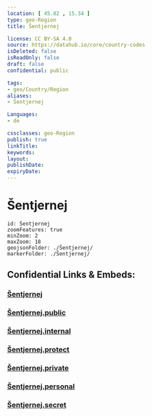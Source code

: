```yaml
---
location: [ 45.82 , 15.34 ] 
type: geo-Region
title: Šentjernej

license: CC BY-SA 4.0
source: https://datahub.io/core/country-codes
isDeleted: false
isReadOnly: false
draft: false
confidential: public

tags:
- geo/Country/Region
aliases:
- Šentjernej

Languages:
- de

cssclasses: geo-Region
publish: true
linkTitle: 
keywords: 
layout: 
publishDate: 
expiryDate: 
---
```


# Šentjernej

```leaflet
id: Šentjernej
zoomFeatures: true 
minZoom: 2 
maxZoom: 18
geojsonFolder: ./Šentjernej/
markerFolder: ./Šentjernej/
```


## Confidential Links & Embeds: 

### [Šentjernej](/_Standards/Earth/Continent/Europe/Europe~Central/Slovenia/Regions~Slovenia/Jugovzhodna_Slovenija/counties~Jugovzhodna_Slovenija/Šentjernej.md) 

### [Šentjernej.public](/_public/Earth/Continent/Europe/Europe~Central/Slovenia/Regions~Slovenia/Jugovzhodna_Slovenija/counties~Jugovzhodna_Slovenija/Šentjernej.public.md) 

### [Šentjernej.internal](/_internal/Earth/Continent/Europe/Europe~Central/Slovenia/Regions~Slovenia/Jugovzhodna_Slovenija/counties~Jugovzhodna_Slovenija/Šentjernej.internal.md) 

### [Šentjernej.protect](/_protect/Earth/Continent/Europe/Europe~Central/Slovenia/Regions~Slovenia/Jugovzhodna_Slovenija/counties~Jugovzhodna_Slovenija/Šentjernej.protect.md) 

### [Šentjernej.private](/_private/Earth/Continent/Europe/Europe~Central/Slovenia/Regions~Slovenia/Jugovzhodna_Slovenija/counties~Jugovzhodna_Slovenija/Šentjernej.private.md) 

### [Šentjernej.personal](/_personal/Earth/Continent/Europe/Europe~Central/Slovenia/Regions~Slovenia/Jugovzhodna_Slovenija/counties~Jugovzhodna_Slovenija/Šentjernej.personal.md) 

### [Šentjernej.secret](/_secret/Earth/Continent/Europe/Europe~Central/Slovenia/Regions~Slovenia/Jugovzhodna_Slovenija/counties~Jugovzhodna_Slovenija/Šentjernej.secret.md)

